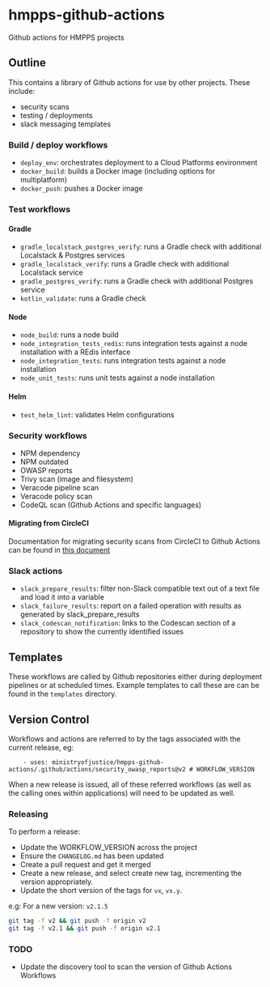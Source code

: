 # hmpps-github-actions

Github actions for HMPPS projects


## Outline

This contains a library of Github actions for use by other projects. These include:

- security scans
- testing / deployments
- slack messaging templates

### Build / deploy workflows

- `deploy_env`: orchestrates deployment to a Cloud Platforms environment
- `docker_build`: builds a Docker image (including options for multiplatform)
- `docker_push`: pushes a Docker image

### Test workflows

#### Gradle
- `gradle_localstack_postgres_verify`: runs a Gradle check with additional Localstack & Postgres services
- `gradle_localstack_verify`: runs a Gradle check with additional Localstack service
- `gradle_postgres_verify`: runs a Gradle check with additional Postgres service
- `kotlin_validate`: runs a Gradle check

#### Node
- `node_build`: runs a node build
- `node_integration_tests_redis`: runs integration tests against a node installation with a REdis interface
- `node_integration_tests`: runs integration tests against a node installation
- `node_unit_tests`: runs unit tests against a node installation

#### Helm
- `test_helm_lint`: validates Helm configurations


### Security workflows

- NPM dependency
- NPM outdated
- OWASP reports
- Trivy scan (image and filesystem)
- Veracode pipeline scan
- Veracode policy scan
- CodeQL scan (Github Actions and specific languages)

#### Migrating from CircleCI

Documentation for migrating security scans from CircleCI to Github Actions can be found in [this document](docs/security-migration.md)


### Slack actions
- `slack_prepare_results`: filter non-Slack compatible text out of a text file and load it into a variable
- `slack_failure_results`: report on a failed operation with results as generated by slack_prepare_results
- `slack_codescan_notification`: links to the Codescan section of a repository to show the currently identified issues


## Templates

These workflows are called by Github repositories either during deployment pipelines or at scheduled times. Example templates to call these are can be found in the `templates` directory.



## Version Control

Workflows and actions are referred to by the tags associated with the current release, eg:

```
    - uses: ministryofjustice/hmpps-github-actions/.github/actions/security_owasp_reports@v2 # WORKFLOW_VERSION
```

When a new release is issued, all of these referred workflows (as well as the calling ones within applications) will need to be updated as well.

### Releasing

To perform a release:

* Update the WORKFLOW_VERSION across the project
* Ensure the `CHANGELOG.md` has been updated
* Create a pull request and get it merged
* Create a new release, and select create new tag, incrementing the version appropriately.
* Update the short version of the tags for `vx`, `vx.y`.

e.g: For a new version: `v2.1.5`
```sh
git tag -f v2 && git push -f origin v2
git tag -f v2.1 && git push -f origin v2.1
```

### TODO

- Update the discovery tool to scan the version of Github Actions Workflows
